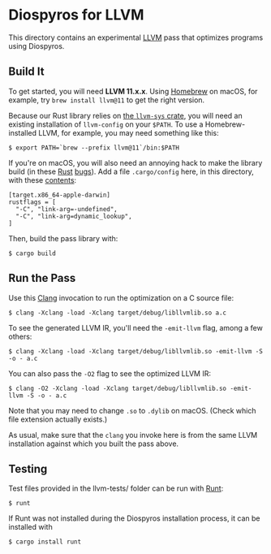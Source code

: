 # Diospyros for LLVM

This directory contains an experimental [LLVM][] pass that optimizes programs using Diospyros.

## Build It

To get started, you will need **LLVM 11.x.x**.
Using [Homebrew][] on macOS, for example, try `brew install llvm@11` to get the right version.

Because our Rust library relies on [the `llvm-sys` crate][llvm-sys], you will need an existing installation of `llvm-config` on your `$PATH`.
To use a Homebrew-installed LLVM, for example, you may need something like this:

    $ export PATH=`brew --prefix llvm@11`/bin:$PATH

If you're on macOS, you will also need an annoying hack to make the library build (in these [Rust](https://github.com/rust-lang/rust/issues/62874) [bugs](https://github.com/rust-lang/cargo/issues/8628)).
Add a file `.cargo/config` here, in this directory, with these [contents](https://pyo3.rs/v0.5.2/):

    [target.x86_64-apple-darwin]
    rustflags = [
      "-C", "link-arg=-undefined",
      "-C", "link-arg=dynamic_lookup",
    ]

Then, build the pass library with:

    $ cargo build

## Run the Pass

Use this [Clang][] invocation to run the optimization on a C source file:

    $ clang -Xclang -load -Xclang target/debug/libllvmlib.so a.c

To see the generated LLVM IR, you'll need the `-emit-llvm` flag, among a few others:

    $ clang -Xclang -load -Xclang target/debug/libllvmlib.so -emit-llvm -S -o - a.c

You can also pass the `-O2` flag to see the optimized LLVM IR:

    $ clang -O2 -Xclang -load -Xclang target/debug/libllvmlib.so -emit-llvm -S -o - a.c

Note that you may need to change `.so` to `.dylib` on macOS. (Check which file extension actually exists.)

As usual, make sure that the `clang` you invoke here is from the same LLVM installation against which you built the pass above.

## Testing

Test files provided in the llvm-tests/ folder can be run with [Runt][]:

    $ runt

If Runt was not installed during the Diospyros installation process, it can be installed with 

    $ cargo install runt

[llvm]: https://llvm.org
[clang]: https://clang.llvm.org
[llvm-sys]: https://crates.io/crates/llvm-sys
[homebrew]: https://brew.sh
[runt]: https://github.com/rachitnigam/runt
